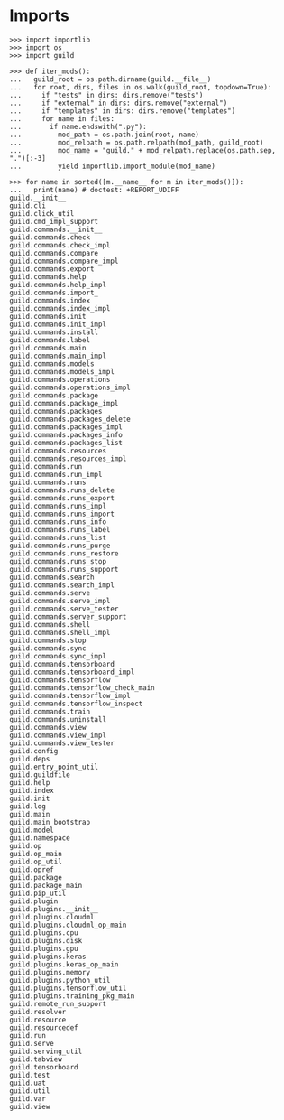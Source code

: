 # Imports

    >>> import importlib
    >>> import os
    >>> import guild

    >>> def iter_mods():
    ...   guild_root = os.path.dirname(guild.__file__)
    ...   for root, dirs, files in os.walk(guild_root, topdown=True):
    ...     if "tests" in dirs: dirs.remove("tests")
    ...     if "external" in dirs: dirs.remove("external")
    ...     if "templates" in dirs: dirs.remove("templates")
    ...     for name in files:
    ...       if name.endswith(".py"):
    ...         mod_path = os.path.join(root, name)
    ...         mod_relpath = os.path.relpath(mod_path, guild_root)
    ...         mod_name = "guild." + mod_relpath.replace(os.path.sep, ".")[:-3]
    ...         yield importlib.import_module(mod_name)

    >>> for name in sorted([m.__name__ for m in iter_mods()]):
    ...   print(name) # doctest: +REPORT_UDIFF
    guild.__init__
    guild.cli
    guild.click_util
    guild.cmd_impl_support
    guild.commands.__init__
    guild.commands.check
    guild.commands.check_impl
    guild.commands.compare
    guild.commands.compare_impl
    guild.commands.export
    guild.commands.help
    guild.commands.help_impl
    guild.commands.import_
    guild.commands.index
    guild.commands.index_impl
    guild.commands.init
    guild.commands.init_impl
    guild.commands.install
    guild.commands.label
    guild.commands.main
    guild.commands.main_impl
    guild.commands.models
    guild.commands.models_impl
    guild.commands.operations
    guild.commands.operations_impl
    guild.commands.package
    guild.commands.package_impl
    guild.commands.packages
    guild.commands.packages_delete
    guild.commands.packages_impl
    guild.commands.packages_info
    guild.commands.packages_list
    guild.commands.resources
    guild.commands.resources_impl
    guild.commands.run
    guild.commands.run_impl
    guild.commands.runs
    guild.commands.runs_delete
    guild.commands.runs_export
    guild.commands.runs_impl
    guild.commands.runs_import
    guild.commands.runs_info
    guild.commands.runs_label
    guild.commands.runs_list
    guild.commands.runs_purge
    guild.commands.runs_restore
    guild.commands.runs_stop
    guild.commands.runs_support
    guild.commands.search
    guild.commands.search_impl
    guild.commands.serve
    guild.commands.serve_impl
    guild.commands.serve_tester
    guild.commands.server_support
    guild.commands.shell
    guild.commands.shell_impl
    guild.commands.stop
    guild.commands.sync
    guild.commands.sync_impl
    guild.commands.tensorboard
    guild.commands.tensorboard_impl
    guild.commands.tensorflow
    guild.commands.tensorflow_check_main
    guild.commands.tensorflow_impl
    guild.commands.tensorflow_inspect
    guild.commands.train
    guild.commands.uninstall
    guild.commands.view
    guild.commands.view_impl
    guild.commands.view_tester
    guild.config
    guild.deps
    guild.entry_point_util
    guild.guildfile
    guild.help
    guild.index
    guild.init
    guild.log
    guild.main
    guild.main_bootstrap
    guild.model
    guild.namespace
    guild.op
    guild.op_main
    guild.op_util
    guild.opref
    guild.package
    guild.package_main
    guild.pip_util
    guild.plugin
    guild.plugins.__init__
    guild.plugins.cloudml
    guild.plugins.cloudml_op_main
    guild.plugins.cpu
    guild.plugins.disk
    guild.plugins.gpu
    guild.plugins.keras
    guild.plugins.keras_op_main
    guild.plugins.memory
    guild.plugins.python_util
    guild.plugins.tensorflow_util
    guild.plugins.training_pkg_main
    guild.remote_run_support
    guild.resolver
    guild.resource
    guild.resourcedef
    guild.run
    guild.serve
    guild.serving_util
    guild.tabview
    guild.tensorboard
    guild.test
    guild.uat
    guild.util
    guild.var
    guild.view
